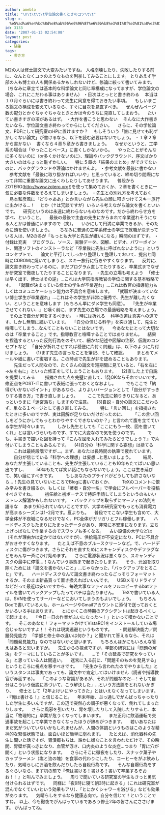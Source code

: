 ```yaml
---
author: ameblo
title: "\n\t\t\t\t学位論文書くときのコツ\t\t"
slug: >-
  %e5%ad%a6%e4%bd%8d%e8%ab%96%e6%96%87%e6%9b%b8%e3%81%8f%e3%81%a8%e3%81%8d%e3%81%ae%e3%82%b3%e3%83%84
id: 3133
date: '2007-01-13 02:54:08'
layout: post
categories:
  - 随筆
tags:
  - 書き方
---
```


M2の人は修士論文で大変みたいですね。 人格崩壊したり、失敗したりする前に、なんとなくコツのようなものを列挙してみることにします。 とりあえず学部の人も博士の人も関係あるかもしれないけど、修論に絞って書いてみます。 （ちなみに章立ては基本的な科学論文と同じ章構成になってますが、学位論文の場合、これにこだわる事はありません） ・目次はとっとと書き終わる 　本当は１０月ぐらいには書き終わって先生に同意を得ておきたい事項。 　もしいまごろ論文の構成を変えているなら、すぐに目次を見直すべき。 　ぜんぜんページ数の配分とかぐちゃぐちゃなときとかは今のうちに見直してしまおう。 　たいてい書きすぎの項があるはず。 ・大作を書こうと思わない 　そんなに大作書きたいなら、学位論文書き終わってからにしてください。 　さらに、その学位論文、PDFにして研究室のHPに置けますか？ 　もしそういう「誰に見せても恥ずかしくない論文」が書けるなら、以下を読む必要はないでしょう。 ・１章２章から書かない 　書くなら４章５章から書きましょう。 　なぜかというと、工学系の場合は「やったことベース」に書くしかないから。 　やったことがそんなに多くないのに（or多くかけないのに）、理論やバックグラウンド、序文ばかり大きいのはちょっと恥ずかしい。 　特に５章の「結果のまとめ」ができてないのに、バックグラウンドや理論はかけませんよ。 ・参考文献を最後に書かない 　参考文献を「最後に取り掛かればいいや」と思っていると、締め切り間際になって非常に重要な論文に出くわしたりしてあせります。 　普段からZOTERO(http://www.zotero.org/)を使って集めておくか、２章を書くときに一気に必要な件数をそろえてしまいましょう。 ・先生との別れ方を考えておく 　島本和彦風に「どりゃああ」とか言いながら先生の顔に叩きつけてスキー旅行に出かける…！ 　とか（↑は冗談ですが）いろいろ考えながら論文を書くといいです。 　研究というのは永遠に終わらないものなのです。だから終わらせ方を学べ、ということ。 　最後の最後で主査の先生にからまれて卒業遅れそうになる人とかは普通にいますので（笑）。 　いかにして円満に卒業できるか、そのために頭を使いましょう。　 　ちなみに普通の工学系修士の学生で就職が決まっている人は、M2の冬が「もっとも大学と先生が嫌いになる」瞬間のはずです。 ・付録は充実 　プログラム、ソース、実験データ、図解、ビデオ、パワーポイント、関連ソフトのインストーラなど「卒業後に先生に呼ばれないように」というコンセプトで、 　論文と平行してしっかり整理して整理しておいて、提出と同時にCDROMに焼いてしまうと、スキー旅行に行きやすくなります。 　反対に、論文書き終わっているのに、まだプログラム直してたりすると、卒業式までなぜか研究室で徹夜してたりすることになります。 ・先生の立場も考えよう 　「修士は早く出す、博士はその逆」…これは大学院指導教官の学位に関する基本戦略です。 　「就職が決まっている修士の学生が卒業遅れ」…これは教官の指導能力もしくはコミュニケーション能力の不具合を意味します。 　「就職が決まっていない博士学生が卒業遅れ」…これはその学生が非常に優秀で、先生が離したくない、ということを意味します（もちろん単にダメ学生も同意）。 　『先生が卒業させてくれない…』と嘆く前に、まず先生の立場での最適戦略を考えましょう。 　その上で自分が何をするべきか。 ・時には折れる 　科学の道は真実への道です、しかし無限に続いています。 　「自分の信じる科学」を突き通して、先生と喧嘩してしまう…なんてこともないことはないです。 　今あなたにとって大切なのは「卒業すること」です。指導教官と喧嘩することではありません。 　結果を捏造するといった反則行為をのぞいて、細かな記述や図解の注釈、仮説のコンセプトなど 　「自分が折れさせすれば穏便に片付く問題」は、以下のように片付けましょう。 　(1)まず先生の言ったことを筆記、そして確認。 　　まとめてメールや紙に書いて復唱する。この時点で先生が非を認めることもあります。 　　先生だって人間なので、たくさんの論文を短期間に見ていると、「右を左に→左を右に」といった修正をしてしまうこともあります。 　(2)直した上で自説を提案してみる 　　指摘された点を完璧に直して、1発OKならそれでいいです。修正点をPOST-ITに書いて表紙に張っておくとなおよし。 　　でもここで「納得がいかないポイント」があるなら、よりよいバージョンとして「自分がすっきりする書き方」で書き直しましょう。 　　ここで先生に頼りきりになると、あっというまに「迷宮落ち」しますので注意。 　(3)自説・自分の論文にこだわらず、単なる１ページとして書き直してみる。 　　特に「言い回し」を指摘されたときに多いのですが、実は図解が足りないだけだったのに、 　　「この言い回しをどうにかしてもっとわかりやすくできないのか？」と言われて腹を立てている学生が時々います。 　　しかし先生としても「ここにもう一枚、図を書いてくれ」とは言いづらいものです、すでに大変なので気を使うのです。 　　でも、手書きで描いた図を持って『こんな図を入れてみたらどうでしょう？』で片付いてしまうこともあるんです。 　(4)自分の「科学に関する妄想」は捨てる 　　これは最終段階ですが…。まず、あなたは長時間の執筆で疲れています。 　　自分が信じている「科学への理想」は妄想…と思いましょう。 　　結局、あなたが主張していることも、先生が主張していることも10年もたてばいい思い出ですし、 　　50年もたてば笑い話にもならないでしょう。ここは生き延びて、笑い話にすべきです。 　　もしあなたのプライドがどうしても許さないなら…！先生の見ていないところでBlogに書いておくか、 　　TeXのコメントに恨み辛みを書き綴るか、もしくは「著者・自分一名」で学会にフルペーパーを投稿すべきですね。 　　初任給と初ボーナスで特許申請してしまうというのもいいストレス解消かもしれないです。 ・バックアップを取らずにマーフィの法則を語るな 　あまり知られていないことですが、大学の研究室でもっとも消費電力が高まるシーズンは1−2月です。夏よりも。 　普段でてこない学生も含めて、大学全体が不夜城になるだけでなく、PC全体がガリガリとフル稼働します。 　ハードディスクもたまりにたまったデータがあり、非常に不安定になります。立ち上げっぱなしで作業するのでスワップも多くなる。 　古い設備の大学などは（それが理由かは定かではないですが）、供給電圧が不安定になり、PCに不具合がおきやすくなります。 　たとえば不意のブルースクリーンなど。で、ハードディスクに傷がつきます。さらにそれを直すためにスキャンディスクやデフラグなどをみんな一斉にかけ始めます。 　さらに電源状況は悪くなり、スキャンディスクの最中に停電…！なんていう事態まで起きたりします。 　そう、元凶を取り除くためには「論文を書かないこと」…じゃなかった、「バックアップをとること」です。 　ハードディスクなんて論文書き終わったらごっそりフォーマットするか、そのまま新品買って置き換えればいいんです。 　USBメモリドライブなどだって最近は安いですから、毎晩大事なファイルをフルコピーするbatファイルを書いてバックアップしたってバチは当たりません。 　TeXで書いている人は、SVNを使ってサーバーなどにおいてしまうのもよいでしょう。 　もちろんDocで書いている人も、ホームページやGmailアカウントに添付で送っておくとかいろいろ手はあります。 　とにかくこの時期のアクシデントは起きるべくして起きます。 　「今日一日の作業がふいになった～！」といって嘆かないことです。 　そこのあなた！フォーマットかけてVistaRC1をインストールしている場合じゃないですよ！！それは現実逃避というものです。 　 ・問題解決能力／問題発見能力 　「学部と修士卒の違いは何か？」と聞かれて答えるなら、それは「問題発見能力」なのではないかと思います。 　もちろんほかにもいろんな答えはあると思いますが。 　先生からの視点ですが、学部の研究には「問題の解決」をテーマにしていることが多いです。 　…で「その延長で研究をやっている」と思っている人は間違い。 　迷宮に入る前に、「問題そのものを発見する」というところに視点を移すべきです。 　『先生から言われたのでやりました』というスタンスは事実であっても、論文中で肯定してはいけません（読者や指導教官が赤面する）。 　「このような常識があるが、それが問題なのだ…！そして自分はこういう仮説に基づいて、こう解決した」…という方法論をとれないかぎり、 　修士として「2年よけいにやってきた」とはいえなくなってしまいます。 ・『俺は書ける！』と信じること。 　年末年始、ぶっ通しでがんばっちゃったりした学生に多いんですが、この辺で突然心の調子が悪くなって、倒れてしまったりします。 　さらに風邪を引いたり、胃を壊したりして入院したりすると、本当に「物理的に」卒業が危うくなってしまいます。 　まだ正月に飲酒運転で交通事故を起こして卒業できなくなったほうが諦めがつきます。 　若いあなたはまだ気がついていないかもしれませんが、人間の体調というものはこのような精神的な緊張状態では、面白いほど簡単に崩れます。 　たとえば、消化器科の先生に聞いた話ですが、胃潰瘍もちは、誰かに嫌なことを言われただけで、その瞬間、胃壁が真っ赤になり、血管が浮き、口内炎のような炎症…つまり「胃に穴が開く」という状態になります。 　さらにそこに徹夜をしたり、スナック菓子やカップラーメン（塩と油の塊）を食事の代わりにしたり、コーヒーをがぶ飲みしたり、気晴らしにお酒を飲んだりしたら自殺行為です。 　そんな自爆行為をするぐらいなら、まず机の前で『俺は書ける！書ける！書いて卒業するぞおお！！』と叫んでみましょう。 　周りで聞いている研究室の学生もきっと勇気付けられるはずです。 　同様に「夜9時に寝て朝3時に起きる」（これは研究室が混んでなくていいという効果もアリ）、「とにかくシャワーを浴びる」なども効果があります。 　気晴らしをするなら健康志向で。自分を信じて！ということですね。 以上、今も徹夜でがんばっているであろう修士2年の皆さんにささげます。 がんばってね。
